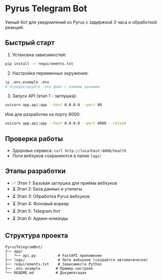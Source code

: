 # Pyrus Telegram Bot

Умный бот для уведомлений из Pyrus с задержкой 3 часа и обработкой реакций.

## Быстрый старт

1. Установка зависимостей:
```bash
pip install -r requirements.txt
```

2. Настройка переменных окружения:
```bash
cp .env.example .env
# Отредактируйте .env файл с вашими данными
```

3. Запуск API (этап 1 - заглушка):
```bash
uvicorn app.api:app --host 0.0.0.0 --port 80
```

Или для разработки на порту 8000:
```bash
uvicorn app.api:app --host 0.0.0.0 --port 8000 --reload
```

## Проверка работы

- Здоровье сервиса: `curl http://localhost:8000/health`
- Логи вебхуков сохраняются в папке `logs/`

## Этапы разработки

- ✅ Этап 1: Базовая заглушка для приёма вебхуков
- ⏳ Этап 2: База данных и утилиты  
- ⏳ Этап 3: Обработка Pyrus вебхуков
- ⏳ Этап 4: Фоновый воркер
- ⏳ Этап 5: Telegram бот
- ⏳ Этап 6: Админ-команды

## Структура проекта

```
PyrusTelegramBot/
├── app/
│   └── api.py          # FastAPI приложение
├── logs/               # Логи вебхуков (создаётся автоматически)
├── requirements.txt    # Зависимости Python
├── .env.example       # Пример настроек
└── README.md          # Документация
``` 